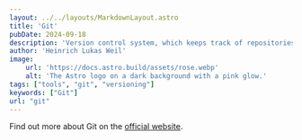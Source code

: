 ```yaml
---
layout: ../../layouts/MarkdownLayout.astro
title: 'Git'
pubDate: 2024-09-18
description: 'Version control system, which keeps track of repositories by saving comparable snapshots called commits.'
author: 'Heinrich Lukas Weil'
image:
    url: 'https://docs.astro.build/assets/rose.webp'
    alt: 'The Astro logo on a dark background with a pink glow.'
tags: ["tools", "git", "versioning"]
keywords: ["Git"]
url: "git"
---
```


Find out more about Git on the [official website](https://git-scm.com/).
